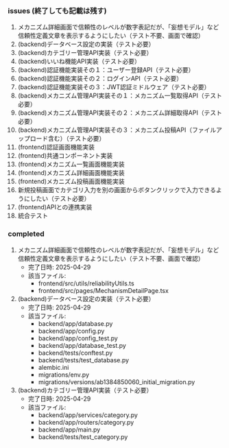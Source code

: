 
### issues (終了しても記載は残す)
1. メカニズム詳細画面で信頼性のレベルが数字表記だが、「妄想モデル」など信頼性定義文章を表示するようにしたい（テスト不要、画面で確認）
2. (backend)データベース設定の実装（テスト必要）
3. (backend)カテゴリー管理API実装（テスト必要）
4. (backend)いいね機能API実装（テスト必要）
5. (backend)認証機能実装その１：ユーザー登録API（テスト必要）
6. (backend)認証機能実装その２：ログインAPI（テスト必要）
7. (backend)認証機能実装その３：JWT認証ミドルウェア（テスト必要）
8. (backend)メカニズム管理API実装その１：メカニズム一覧取得API（テスト必要）
9. (backend)メカニズム管理API実装その２：メカニズム詳細取得API（テスト必要）
10. (backend)メカニズム管理API実装その３：メカニズム投稿API（ファイルアップロード含む）（テスト必要）
11. (frontend)認証画面機能実装
12. (frontend)共通コンポーネント実装
13. (frontend)メカニズム一覧画面機能実装
14. (frontend)メカニズム詳細画面機能実装
15. (frontend)メカニズム投稿画面機能実装
16. 新規投稿画面でカテゴリ入力を別の画面からボタンクリックで入力できるようにしたい（テスト必要）
17. (frontend)APIとの連携実装
18. 統合テスト

### completed
1. メカニズム詳細画面で信頼性のレベルが数字表記だが、「妄想モデル」など信頼性定義文章を表示するようにしたい（テスト不要、画面で確認）
   - 完了日時: 2025-04-29
   - 該当ファイル: 
     - frontend/src/utils/reliabilityUtils.ts
     - frontend/src/pages/MechanismDetailPage.tsx
2. (backend)データベース設定の実装（テスト必要）
   - 完了日時: 2025-04-29
   - 該当ファイル:
     - backend/app/database.py
     - backend/app/config.py
     - backend/app/config_test.py
     - backend/app/database_test.py
     - backend/tests/conftest.py
     - backend/tests/test_database.py
     - alembic.ini
     - migrations/env.py
     - migrations/versions/ab1384850060_initial_migration.py
3. (backend)カテゴリー管理API実装（テスト必要）
   - 完了日時: 2025-04-29
   - 該当ファイル:
     - backend/app/services/category.py
     - backend/app/routers/category.py
     - backend/app/main.py
     - backend/tests/test_category.py
